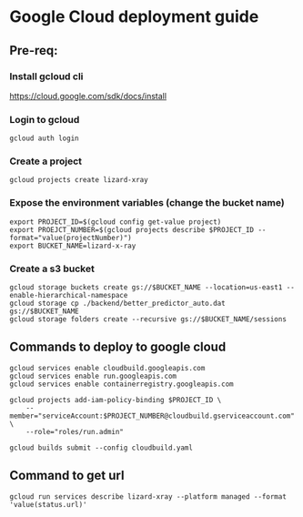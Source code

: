 # Google Cloud deployment guide 
## Pre-req:
### Install gcloud cli
https://cloud.google.com/sdk/docs/install

### Login to gcloud
```
gcloud auth login
```

### Create a project
```
gcloud projects create lizard-xray
```
### Expose the environment variables (change the bucket name)
```
export PROJECT_ID=$(gcloud config get-value project)
export PROEJCT_NUMBER=$(gcloud projects describe $PROJECT_ID --format="value(projectNumber)")
export BUCKET_NAME=lizard-x-ray
```

### Create a s3 bucket
```
gcloud storage buckets create gs://$BUCKET_NAME --location=us-east1 --enable-hierarchical-namespace
gcloud storage cp ./backend/better_predictor_auto.dat gs://$BUCKET_NAME
gcloud storage folders create --recursive gs://$BUCKET_NAME/sessions
```

## Commands to deploy to google cloud 
```
gcloud services enable cloudbuild.googleapis.com
gcloud services enable run.googleapis.com
gcloud services enable containerregistry.googleapis.com

gcloud projects add-iam-policy-binding $PROJECT_ID \
    --member="serviceAccount:$PROJECT_NUMBER@cloudbuild.gserviceaccount.com" \
    --role="roles/run.admin"

gcloud builds submit --config cloudbuild.yaml
```

## Command to get url 
```
gcloud run services describe lizard-xray --platform managed --format 'value(status.url)'
```
